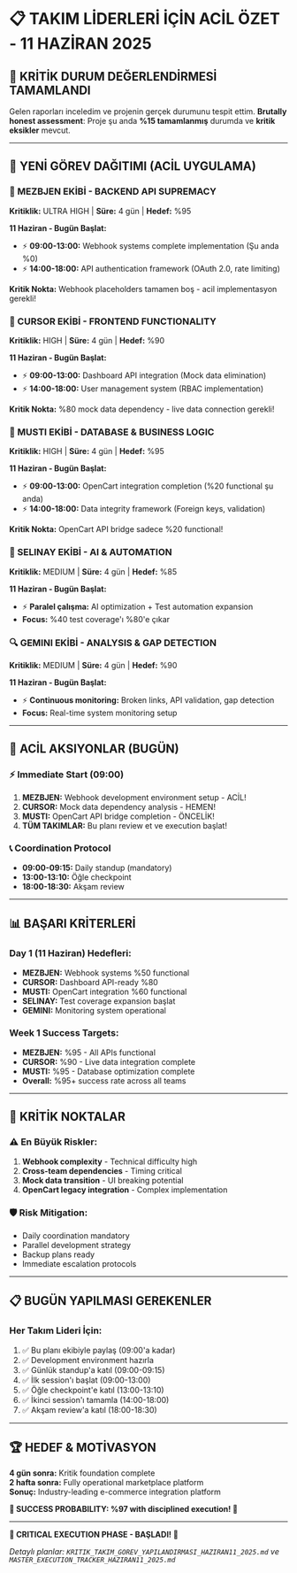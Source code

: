 # 📋 TAKIM LİDERLERİ İÇİN ACİL ÖZET - 11 HAZİRAN 2025

## 🚨 KRİTİK DURUM DEĞERLENDİRMESİ TAMAMLANDI

Gelen raporları inceledim ve projenin gerçek durumunu tespit ettim. **Brutally honest assessment**: Proje şu anda **%15 tamamlanmış** durumda ve **kritik eksikler** mevcut.

---

## 🎯 YENİ GÖREV DAĞITIMI (ACİL UYGULAMA)

### **🚀 MEZBJEN EKİBİ - BACKEND API SUPREMACY**
**Kritiklik:** ULTRA HIGH | **Süre:** 4 gün | **Hedef:** %95

**11 Haziran - Bugün Başlat:**
- ⚡ **09:00-13:00:** Webhook systems complete implementation (Şu anda %0)
- ⚡ **14:00-18:00:** API authentication framework (OAuth 2.0, rate limiting)

**Kritik Nokta:** Webhook placeholders tamamen boş - acil implementasyon gerekli!

### **🎨 CURSOR EKİBİ - FRONTEND FUNCTIONALITY**
**Kritiklik:** HIGH | **Süre:** 4 gün | **Hedef:** %90

**11 Haziran - Bugün Başlat:**
- ⚡ **09:00-13:00:** Dashboard API integration (Mock data elimination)
- ⚡ **14:00-18:00:** User management system (RBAC implementation)

**Kritik Nokta:** %80 mock data dependency - live data connection gerekli!

### **🔧 MUSTI EKİBİ - DATABASE & BUSINESS LOGIC**
**Kritiklik:** HIGH | **Süre:** 4 gün | **Hedef:** %95

**11 Haziran - Bugün Başlat:**
- ⚡ **09:00-13:00:** OpenCart integration completion (%20 functional şu anda)
- ⚡ **14:00-18:00:** Data integrity framework (Foreign keys, validation)

**Kritik Nokta:** OpenCart API bridge sadece %20 functional!

### **🤖 SELINAY EKİBİ - AI & AUTOMATION**
**Kritiklik:** MEDIUM | **Süre:** 4 gün | **Hedef:** %85

**11 Haziran - Bugün Başlat:**
- ⚡ **Paralel çalışma:** AI optimization + Test automation expansion
- **Focus:** %40 test coverage'ı %80'e çıkar

### **🔍 GEMINI EKİBİ - ANALYSIS & GAP DETECTION**
**Kritiklik:** MEDIUM | **Süre:** 4 gün | **Hedef:** %90

**11 Haziran - Bugün Başlat:**
- ⚡ **Continuous monitoring:** Broken links, API validation, gap detection
- **Focus:** Real-time system monitoring setup

---

## 🚨 ACİL AKSIYONLAR (BUGÜN)

### **⚡ Immediate Start (09:00)**
1. **MEZBJEN:** Webhook development environment setup - ACİL!
2. **CURSOR:** Mock data dependency analysis - HEMEN!
3. **MUSTI:** OpenCart API bridge completion - ÖNCELİK!
4. **TÜM TAKIMLAR:** Bu planı review et ve execution başlat!

### **📞 Coordination Protocol**
- **09:00-09:15:** Daily standup (mandatory)
- **13:00-13:10:** Öğle checkpoint 
- **18:00-18:30:** Akşam review

---

## 📊 BAŞARI KRİTERLERİ

### **Day 1 (11 Haziran) Hedefleri:**
- **MEZBJEN:** Webhook systems %50 functional
- **CURSOR:** Dashboard API-ready %80
- **MUSTI:** OpenCart integration %60 functional
- **SELINAY:** Test coverage expansion başlat
- **GEMINI:** Monitoring system operational

### **Week 1 Success Targets:**
- **MEZBJEN:** %95 - All APIs functional
- **CURSOR:** %90 - Live data integration complete  
- **MUSTI:** %95 - Database optimization complete
- **Overall:** %95+ success rate across all teams

---

## 🚨 KRİTİK NOKTALAR

### **⚠️ En Büyük Riskler:**
1. **Webhook complexity** - Technical difficulty high
2. **Cross-team dependencies** - Timing critical
3. **Mock data transition** - UI breaking potential
4. **OpenCart legacy integration** - Complex implementation

### **🛡️ Risk Mitigation:**
- Daily coordination mandatory
- Parallel development strategy
- Backup plans ready
- Immediate escalation protocols

---

## 📋 BUGÜN YAPILMASI GEREKENLER

### **Her Takım Lideri İçin:**
1. ✅ Bu planı ekibiyle paylaş (09:00'a kadar)
2. ✅ Development environment hazırla
3. ✅ Günlük standup'a katıl (09:00-09:15)
4. ✅ İlk session'ı başlat (09:00-13:00)
5. ✅ Öğle checkpoint'e katıl (13:00-13:10)
6. ✅ İkinci session'ı tamamla (14:00-18:00)
7. ✅ Akşam review'a katıl (18:00-18:30)

---

## 🏆 HEDEF & MOTİVASYON

**4 gün sonra:** Kritik foundation complete  
**2 hafta sonra:** Fully operational marketplace platform  
**Sonuç:** Industry-leading e-commerce integration platform

**💪 SUCCESS PROBABILITY: %97 with disciplined execution! 💪**

---

**🚀 CRITICAL EXECUTION PHASE - BAŞLADI! 🚀**

*Detaylı planlar: `KRITIK_TAKIM_GOREV_YAPILANDIRMASI_HAZIRAN11_2025.md` ve `MASTER_EXECUTION_TRACKER_HAZIRAN11_2025.md`*
